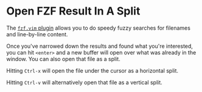# Open FZF Result In A Split

The [`fzf.vim` plugin](https://github.com/junegunn/fzf.vim) allows you to do
speedy fuzzy searches for filenames and line-by-line content.

Once you've narrowed down the results and found what you're interested, you
can hit `<enter>` and a new buffer will open over what was already in the
window. You can also open that file as a split.

Hitting `Ctrl-x` will open the file under the cursor as a horizontal split.

Hitting `Ctrl-v` will alternatively open that file as a vertical split.

